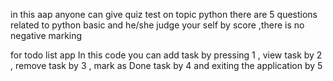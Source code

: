 in this aap anyone can give quiz test on topic python 
there are 5 questions related to python basic 
and he/she judge your self by score ,there is no negative marking 


for todo list app
In this code you can add task by pressing 1 , 
view task by 2 , remove task by 3 , 
mark as Done task by 4 and exiting the application by 5
